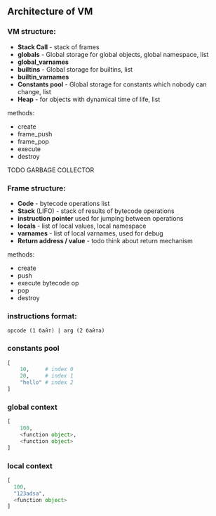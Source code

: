 ## Architecture of VM

### VM structure:
- **Stack Call** - stack of frames
- **globals** - Global storage for global objects, global namespace, list
- **global_varnames**
- **builtins** - Global storage for builtins, list
- **builtin_varnames**
- **Constants pool** - Global storage for constants which nobody can change, list
- **Heap** - for objects with dynamical time of life, list

methods:
- create
- frame_push
- frame_pop
- execute
- destroy

TODO GARBAGE COLLECTOR

### Frame structure:
- **Code** - bytecode operations list
- **Stack** (LIFO) - stack of results of bytecode operations
- **instruction pointer** used for jumping between operations
- **locals** - list of local values, local namespace
- **varnames** - list of local varnames, used for debug
- **Return address / value** - todo think about return mechanism

methods:
- create
- push
- execute bytecode op
- pop
- destroy

### instructions format:
```
opcode (1 байт) | arg (2 байта)
```

### constants pool
```python
[
    10,     # index 0
    20,     # index 1
    "hello" # index 2
]
```

### global context
```python
[
    100,
    <function object>,
    <function object>
]
```

### local context
```python
[
  100,
  "123adsa",
  <function object>
]
```
